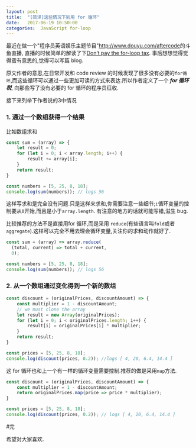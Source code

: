 ```yaml
---
layout: post
title:  "[简译]这些情况下别用 for 循环"
date:   2017-06-19 10:50:00
categories:  JavaScript for-loop
---
```


最近在做一个"程序员英语娱乐主题节目"<http://www.douyu.com/aftercode>的斗鱼直播, 直播的时候简单的解读了下[Don’t pay the for-loop tax](https://dev.to/danhomola/dont-pay-the-for-looptax). 事后想想觉得觉得蛮有意思的,觉得可以写篇 blog.

原文作者的意思,在日常开发和 code review 的时候发现了很多没有必要的`for循环`,而这些循环可以通过一些更加可读的方式来表达.所以作者定义了一个 ***for 循环税***, 向那些写了没有必要的 for 循环的程序员征收.

接下来列举下作者说的3中情况


### 1. 通过一个数组获得一个结果

比如数组求和

```JavaScript
const sum = (array) => {
    let result = 0;
    for (let i = 0; i < array.length; i++) {
        result += array[i];
    }
    return result;
}

const numbers = [5, 25, 8, 18];
console.log(sum(numbers)); // logs 56
```

这样写求和是完全没有问题.只是这样来求和,你需要注意一些细节;`i`循环变量的控制要从`0`开始,而且是小于`array.length`. 有注意的地方的话就可能写错,滋生 bug.

比较推荐的方法不是直接用for 循环,而是采用 `reduce`(有些语言叫`fold`或者`aggregate`).这样可以完全不用去理会循环变量,关注你的求和动作就好了.


```JavaScript
const sum = (array) => array.reduce(
  (total, current) => total + current,
  0);

const numbers = [5, 25, 8, 18];
console.log(sum(numbers)); // logs 56
```

### 2. 从一个数组通过变化得到一个新的数组

```JavaScript
const discount = (originalPrices, discountAmount) => {
    const multiplier = 1 - discountAmount;
    // we must clone the array
    let result = new Array(originalPrices);
    for (let i = 0; i < originalPrices.length; i++) {
        result[i] = originalPrices[i] * multiplier;
    }
    return result;
}

const prices = [5, 25, 8, 18];
console.log(discount(prices, 0.2)); //logs [ 4, 20, 6.4, 14.4 ]
```

这 for 循环也和上一个有一样的循环变量需要控制.推荐的做是采用`map`方法.

```JavaScript
const discount = (originalPrices, discountAmount) => {
    const multiplier = 1 - discountAmount;
    return originalPrices.map(price => price * multiplier);
}

const prices = [5, 25, 8, 18];
console.log(discount(prices, 0.2)); // logs [ 4, 20, 6.4, 14.4 ]
```





#完


希望对大家喜欢.